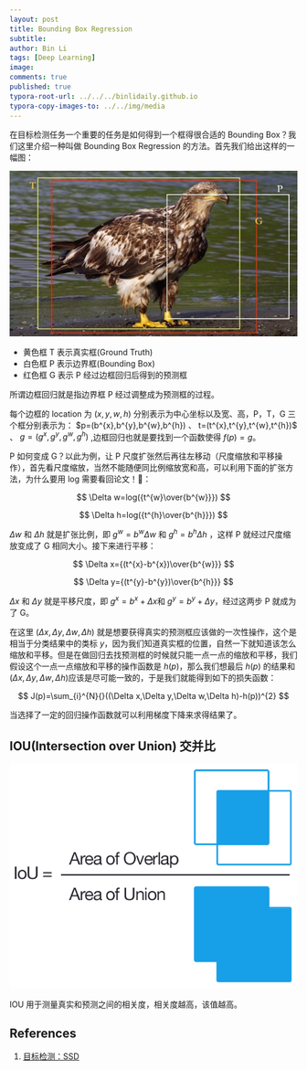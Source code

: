 ```yaml
---
layout: post
title: Bounding Box Regression
subtitle:
author: Bin Li
tags: [Deep Learning]
image: 
comments: true
published: true
typora-root-url: ../../../binlidaily.github.io
typora-copy-images-to: ../../img/media
---
```


在目标检测任务一个重要的任务是如何得到一个框得很合适的 Bounding Box？我们这里介绍一种叫做 Bounding Box Regression 的方法。首先我们给出这样的一幅图：

![image-20190318212853845](/img/media/image-20190318212853845.png)

* 黄色框 T 表示真实框(Ground Truth)
* 白色框 P 表示边界框(Bounding Box)
* 红色框 G 表示 P 经过边框回归后得到的预测框

所谓边框回归就是指边界框 P 经过调整成为预测框的过程。

每个边框的 location 为 $(x, y , w, h)$ 分别表示为中心坐标以及宽、高，P，T，G 三个框分别表示为： $p=(b^{x},b^{y},b^{w},b^{h}) $、$ t=(t^{x},t^{y},t^{w},t^{h})$ 、 $g=(g^{x},g^{y},g^{w},g^{h})$ ,边框回归也就是要找到一个函数使得 $f(p)=g$。

P 如何变成 G？以此为例，让 P 尺度扩张然后再往左移动（尺度缩放和平移操作），首先看尺度缩放，当然不能随便同比例缩放宽和高，可以利用下面的扩张方法，为什么要用 log 需要看回论文！🤔：

$$
\Delta w=log({t^{w}\over{b^{w}}})
$$

$$
\Delta h=log({t^{h}\over{b^{h}}})
$$


$\Delta w$ 和 $\Delta h$ 就是扩张比例，即 $g^{w}=b^{w}\Delta w$ 和 $g^{h}=b^{h}\Delta h$ ，这样 P 就经过尺度缩放变成了 G 相同大小。接下来进行平移：

$$
\Delta x={(t^{x}-b^{x})\over{b^{w}}}
$$

$$
\Delta y={(t^{y}-b^{y})\over{b^{h}}}
$$

$\Delta x​$ 和 $\Delta y​$ 就是平移尺度，即 $g^{x}=b^{x}+\Delta x​$ 和 $g^{y}=b^{y}+\Delta y​$ ，经过这两步 P 就成为了 G。

在这里 $(\Delta x,\Delta y,\Delta w,\Delta h)$ 就是想要获得真实的预测框应该做的一次性操作，这个是相当于分类结果中的类标 $y$，因为我们知道真实框的位置，自然一下就知道该怎么缩放和平移。但是在做回归去找预测框的时候就只能一点一点的缩放和平移，我们假设这个一点一点缩放和平移的操作函数是 $h(p)$，那么我们想最后 $h(p)$ 的结果和 $(\Delta x,\Delta y,\Delta w,\Delta h)​$ 应该是尽可能一致的，于是我们就能得到如下的损失函数：

$$
J(p)=\sum_{i}^{N}{}((\Delta x,\Delta y,\Delta w,\Delta h)-h(p))^{2}
$$

当选择了一定的回归操作函数就可以利用梯度下降来求得结果了。

## IOU(Intersection over Union) 交并比

![n1AZj](/img/media/n1AZj.png)

IOU 用于测量真实和预测之间的相关度，相关度越高，该值越高。

## References

1. [目标检测：SSD](https://zhuanlan.zhihu.com/p/42159963)